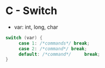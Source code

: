 # C - Switch

- var: int, long, char

~~~c
switch (var) { 
     case 1: /*commands*/ break;
     case 2: /*command*/ break;
     default: /*command*/     break;
}
~~~